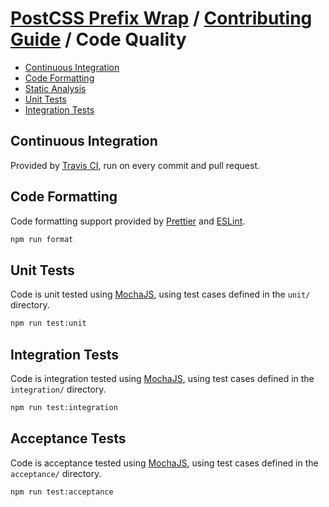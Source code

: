 # [PostCSS Prefix Wrap](../../README.md) / [Contributing Guide](../../CONTRIBUTING.md) / Code Quality

-   [Continuous Integration](#continuous-integration)
-   [Code Formatting](#code-formatting)
-   [Static Analysis](#static-analysis)
-   [Unit Tests](#unit-tests)
-   [Integration Tests](#integration-tests)

## Continuous Integration

Provided by [Travis CI](https://travis-ci.org/dbtedman/postcss-prefixwrap), run on every commit and pull request.

## Code Formatting

Code formatting support provided by [Prettier](https://prettier.io/) and [ESLint](http://eslint.org/).

```bash
npm run format
```

## Unit Tests

Code is unit tested using [MochaJS](https://mochajs.org), using test cases defined in the `unit/` directory.

```bash
npm run test:unit
```

## Integration Tests

Code is integration tested using [MochaJS](https://mochajs.org), using test cases defined in the `integration/` directory.

```bash
npm run test:integration
```

## Acceptance Tests

Code is acceptance tested using [MochaJS](https://mochajs.org), using test cases defined in the `acceptance/` directory.

```bash
npm run test:acceptance
```
